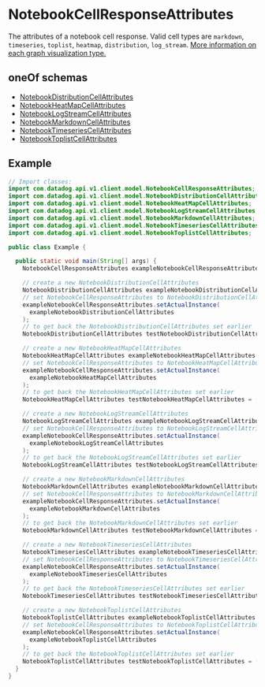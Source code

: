 # NotebookCellResponseAttributes

The attributes of a notebook cell response. Valid cell types are `markdown`, `timeseries`, `toplist`, `heatmap`, `distribution`, `log_stream`. [More information on each graph visualization type.](https://docs.datadoghq.com/dashboards/widgets/)

## oneOf schemas

- [NotebookDistributionCellAttributes](NotebookDistributionCellAttributes.md)
- [NotebookHeatMapCellAttributes](NotebookHeatMapCellAttributes.md)
- [NotebookLogStreamCellAttributes](NotebookLogStreamCellAttributes.md)
- [NotebookMarkdownCellAttributes](NotebookMarkdownCellAttributes.md)
- [NotebookTimeseriesCellAttributes](NotebookTimeseriesCellAttributes.md)
- [NotebookToplistCellAttributes](NotebookToplistCellAttributes.md)

## Example

```java
// Import classes:
import com.datadog.api.v1.client.model.NotebookCellResponseAttributes;
import com.datadog.api.v1.client.model.NotebookDistributionCellAttributes;
import com.datadog.api.v1.client.model.NotebookHeatMapCellAttributes;
import com.datadog.api.v1.client.model.NotebookLogStreamCellAttributes;
import com.datadog.api.v1.client.model.NotebookMarkdownCellAttributes;
import com.datadog.api.v1.client.model.NotebookTimeseriesCellAttributes;
import com.datadog.api.v1.client.model.NotebookToplistCellAttributes;

public class Example {

  public static void main(String[] args) {
    NotebookCellResponseAttributes exampleNotebookCellResponseAttributes = new NotebookCellResponseAttributes();

    // create a new NotebookDistributionCellAttributes
    NotebookDistributionCellAttributes exampleNotebookDistributionCellAttributes = new NotebookDistributionCellAttributes();
    // set NotebookCellResponseAttributes to NotebookDistributionCellAttributes
    exampleNotebookCellResponseAttributes.setActualInstance(
      exampleNotebookDistributionCellAttributes
    );
    // to get back the NotebookDistributionCellAttributes set earlier
    NotebookDistributionCellAttributes testNotebookDistributionCellAttributes = (NotebookDistributionCellAttributes) exampleNotebookCellResponseAttributes.getActualInstance();

    // create a new NotebookHeatMapCellAttributes
    NotebookHeatMapCellAttributes exampleNotebookHeatMapCellAttributes = new NotebookHeatMapCellAttributes();
    // set NotebookCellResponseAttributes to NotebookHeatMapCellAttributes
    exampleNotebookCellResponseAttributes.setActualInstance(
      exampleNotebookHeatMapCellAttributes
    );
    // to get back the NotebookHeatMapCellAttributes set earlier
    NotebookHeatMapCellAttributes testNotebookHeatMapCellAttributes = (NotebookHeatMapCellAttributes) exampleNotebookCellResponseAttributes.getActualInstance();

    // create a new NotebookLogStreamCellAttributes
    NotebookLogStreamCellAttributes exampleNotebookLogStreamCellAttributes = new NotebookLogStreamCellAttributes();
    // set NotebookCellResponseAttributes to NotebookLogStreamCellAttributes
    exampleNotebookCellResponseAttributes.setActualInstance(
      exampleNotebookLogStreamCellAttributes
    );
    // to get back the NotebookLogStreamCellAttributes set earlier
    NotebookLogStreamCellAttributes testNotebookLogStreamCellAttributes = (NotebookLogStreamCellAttributes) exampleNotebookCellResponseAttributes.getActualInstance();

    // create a new NotebookMarkdownCellAttributes
    NotebookMarkdownCellAttributes exampleNotebookMarkdownCellAttributes = new NotebookMarkdownCellAttributes();
    // set NotebookCellResponseAttributes to NotebookMarkdownCellAttributes
    exampleNotebookCellResponseAttributes.setActualInstance(
      exampleNotebookMarkdownCellAttributes
    );
    // to get back the NotebookMarkdownCellAttributes set earlier
    NotebookMarkdownCellAttributes testNotebookMarkdownCellAttributes = (NotebookMarkdownCellAttributes) exampleNotebookCellResponseAttributes.getActualInstance();

    // create a new NotebookTimeseriesCellAttributes
    NotebookTimeseriesCellAttributes exampleNotebookTimeseriesCellAttributes = new NotebookTimeseriesCellAttributes();
    // set NotebookCellResponseAttributes to NotebookTimeseriesCellAttributes
    exampleNotebookCellResponseAttributes.setActualInstance(
      exampleNotebookTimeseriesCellAttributes
    );
    // to get back the NotebookTimeseriesCellAttributes set earlier
    NotebookTimeseriesCellAttributes testNotebookTimeseriesCellAttributes = (NotebookTimeseriesCellAttributes) exampleNotebookCellResponseAttributes.getActualInstance();

    // create a new NotebookToplistCellAttributes
    NotebookToplistCellAttributes exampleNotebookToplistCellAttributes = new NotebookToplistCellAttributes();
    // set NotebookCellResponseAttributes to NotebookToplistCellAttributes
    exampleNotebookCellResponseAttributes.setActualInstance(
      exampleNotebookToplistCellAttributes
    );
    // to get back the NotebookToplistCellAttributes set earlier
    NotebookToplistCellAttributes testNotebookToplistCellAttributes = (NotebookToplistCellAttributes) exampleNotebookCellResponseAttributes.getActualInstance();
  }
}

```

